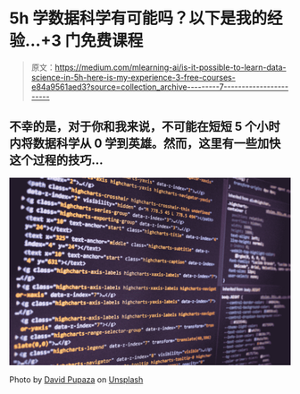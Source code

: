 # 5h 学数据科学有可能吗？以下是我的经验…+3 门免费课程

> 原文：<https://medium.com/mlearning-ai/is-it-possible-to-learn-data-science-in-5h-here-is-my-experience-3-free-courses-e84a9561aed3?source=collection_archive---------7----------------------->

## 不幸的是，对于你和我来说，不可能在短短 5 个小时内将数据科学从 0 学到英雄。然而，这里有一些加快这个过程的技巧…

![](img/592839e00a3893e554e82aef197a870a.png)

Photo by [David Pupaza](https://unsplash.com/@dav420?utm_source=medium&utm_medium=referral) on [Unsplash](https://unsplash.com?utm_source=medium&utm_medium=referral)